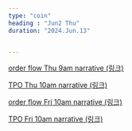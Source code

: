 ```yaml
---
type: "coin"
heading : "Jun2 Thu"
duration: "2024.Jun.13"


---
```

 

[order flow Thu 9am narrative (링크)](/todo/images/order-flow-2024-06-13-9AM.png)

[TPO Thu 10am narrative (링크)](/todo/images/TPO-2024-06-13-10AM.png)

[order flow Fri 10am narrative (링크)](/todo/images/order-flow-2024-06-14-10AM.png)

[TPO Fri 10am narrative (링크)](/todo/images/TPO-2024-06-14-10AM.png)



